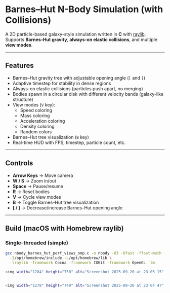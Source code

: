 # Barnes–Hut N-Body Simulation (with Collisions)

A 2D particle-based galaxy-style simulation written in **C** with [raylib](https://www.raylib.com/).  
Supports **Barnes–Hut gravity**, **always-on elastic collisions**, and multiple **view modes**.

---

## Features
- Barnes–Hut gravity tree with adjustable opening angle (`[` and `]`)
- Adaptive timestep for stability in dense regions
- Always-on elastic collisions (particles push apart, no merging)
- Bodies spawn in a circular disk with different velocity bands (galaxy-like structure)
- View modes (`V` key):
  - Speed coloring
  - Mass coloring
  - Acceleration coloring
  - Density coloring
  - Random colors
- Barnes–Hut tree visualization (`B` key)
- Real-time HUD with FPS, timestep, particle count, etc.

---

## Controls
- **Arrow Keys** → Move camera
- **W / S** → Zoom in/out
- **Space** → Pause/resume
- **R** → Reset bodies
- **V** → Cycle view modes
- **B** → Toggle Barnes–Hut tree visualization
- **[ / ]** → Decrease/increase Barnes–Hut opening angle

---

## Build (macOS with Homebrew raylib)

### Single-threaded (simple)
```bash
gcc nbody_barnes_hut_perf_views_omp.c -o nbody -O3 -Ofast -ffast-math -march=native -Wall -Wextra -std=c11 \
  -I/opt/homebrew/include -L/opt/homebrew/lib \
  -lraylib -framework Cocoa -framework IOKit -framework OpenGL -lm

<img width="1284" height="750" alt="Screenshot 2025-09-20 at 23 05 15" src="https://github.com/user-attachments/assets/df88c802-e5e4-4b1d-a925-d6b7176d513c" />


<img width="1278" height="749" alt="Screenshot 2025-09-20 at 23 04 47" src="https://github.com/user-attachments/assets/8db82ce8-bc3b-4c27-98ff-36149ac3e52e" />
